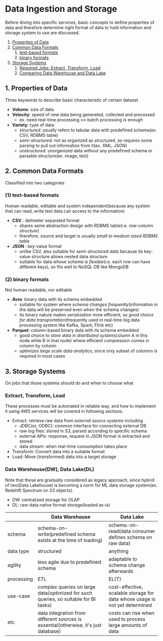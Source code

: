 # Data Ingestion and Storage

Before diving into specific services, basic concepts to define properties of data and therefore determine right format of data to hold information and storage system to use are discussed.

1. [Properties of Data](#1-properties-of-data)
1. [Common Data Formats](#2-common-data-formats)
    1. [text-based formats](#1-text-based-formats)
    1. [binary formats](#2-binary-formats)
1. [Storage Systems](#3-storage-systems)
    1. [Required Jobs: Extract, Transform, Load](#extract-transform-load)
    1. [Comparing Data Warehouse and Data Lake](#data-warehousedw-data-lakedl)

## 1. Properties of Data

Three keywords to describe basic characteristic of certain dataset

* **Volume**: size of data
* **Velocity**: speed of new data being generated, collected and processed
    * ex. need real-time processing <-> batch processing is enough
* **Variety**: type of data
    * *structured*: usually refers to tabular data with predefined schema(ex. CSV, RDBMS table)
    * *semi-structured*: not as organized as structured, so requires some parsing to pull out information from it(ex. XML, JSON)
    * *unstructured*: unorganized data without any predefined schema or parsable structure(ex. image, text)

## 2. Common Data Formats

Classified into two categories

### (1) text-based formats

Human readable, editable and system independent(because any system that can read, write text data can access to the information)

* **CSV** : delimeter separated format
    * shares same abstraction design with RDBMS table(i.e. *row-column structure*)
    * therefore, source and target is usually *small to medium sized RDBMS table*
* **JSON** : key-value format
    * unlike CSV, also suitable for *semi-structured data* because its key-value structure allows nested data structure
    * suitable for data whose *schema is flexible*(i.e. each row can have different keys), so fits well to NoSQL DB like MongoDB

### (2) binary formats

Not human readable, nor editable

* **Avro**: binary data with its schema embedded
    * suitable for system where *schema changes frequently*(information in the data will be preserved even when the schema changes)
    * its binary nature makes serialization more efficient, so *good choice for data transportation*(frequently used in real-time big data processing system like Kafka, Spark, Flink etc)
* **Parquet**: column-based binary data with its schema embedded
    * good choice to *store data in distributed system*(column A in this node while B in that node) where efficient compression comes in column by column
    * *optimizes large scale data analytics*, since only subset of columns is required in most cases

## 3. Storage Systems

On jobs that those systems should do and when to choose what

### Extract, Transform, Load

These processes must be automated in reliable way, and how to implement it using AWS services will be covered in following sections.

* Extract: retrieve raw data from *external source systems* including
    * JDBC(or, ODBC): common interface for connecting external DB 
    * raw log files: stored in S3, parsed according to specific schema
    * external APIs: response, request in JSON format is extracted and stored
    * data stream: when real-time consumption takes place
* Transform: Convert data into a suitable format
* Load: Move (transformed) data into a target storage

### Data Warehouse(DW), Data Lake(DL)

Note that these are gradually considered as legacy approach, since hybrid of two(Data Lakehouse) is becoming a norm for ML data storage system(ex. Redshift Spectrum on S3 objects).

* DW: centralized storage for OLAP
* DL: raw-data native format storage(loaded as-is)

||Data Warehouse|Data Lake|
|-|-|-|
|schema|schema-on-write(predefined schema exists at the time of loading)|schema-on-read(data consumer defines schema on raw data)|
|data type|structured|anything|
|agility|less agile due to predefined schema|adaptable to schema change afterwards|
|processing|ETL|EL(T)|
|use-case|complex queries on large data(optimized for such queries, so suitable for BI tasks)|cost-effective, scalable storage for data whose usage is not yet determined|
|etc|data integration from different sources is essential(otherwise, it's just database)|costs can rise when used to process large amounts of data|



